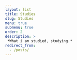 ```yaml
---
layout: list
title: Studies
slug: Studies
menu: true
submenu: true
order: 2
description: >
 *What i am studied, studying.*
redirect_from:
  - /posts/
---
```

